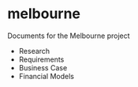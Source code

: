 # melbourne
Documents for the Melbourne project

- Research
- Requirements
- Business Case
- Financial Models
